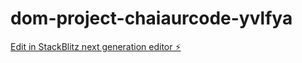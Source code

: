 # dom-project-chaiaurcode-yvlfya

[Edit in StackBlitz next generation editor ⚡️](https://stackblitz.com/~/github.com/LordRulerOfShadow/dom-project-chaiaurcode-yvlfya)